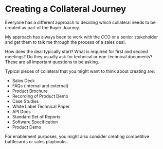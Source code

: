 # Creating a Collateral Journey

Everyone has a different approach to deciding which collateral needs to be created as part of the Buyer Journey.

My approach has always been to work with the CCO or a senior stakeholder and get them to talk me through the process of a sales deal. 

How does the deal typically start? What is required for first and second meetings? Do they usually ask for technical or non-technical documents? These are all important questions to be asking.

Typical pieces of collateral that you might want to think about creating are:

* Sales Deck
* FAQs \(internal and external\)
* Product Brochure 
* Recording of Product Demo
* Case Studies
* White Label Technical Paper
* API Docs
* Standard Set of Reports
* Software Specification
* Product Demo

For enablement purposes, you might also consider creating competitive battlecards or sales playbooks.



